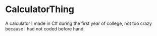 # CalculatorThing
A calculator I made in C# during the first year of college, not too crazy because I had not coded before hand
